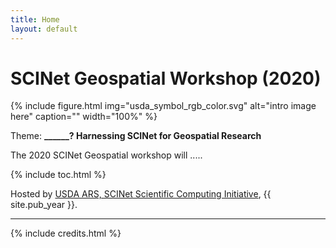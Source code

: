```yaml
---
title: Home
layout: default
---
```


# SCINet Geospatial Workshop (2020)

{% include figure.html img="usda_symbol_rgb_color.svg" alt="intro image here" caption="" width="100%" %}

Theme: **______? Harnessing SCINet for Geospatial Research**

The 2020 SCINet Geospatial workshop will .....

{% include toc.html %}

Hosted by [USDA ARS, SCINet Scientific Computing Initiative](https://scinet.usda.gov/), {{ site.pub_year }}.

------

{% include credits.html %}
